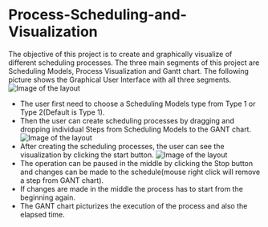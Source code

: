 # Process-Scheduling-and-Visualization
The objective of this project is to create and graphically visualize of different scheduling processes.
The three main segments of this project are Scheduling Models, Process Visualization and Gantt chart. The following picture shows the
Graphical User Interface with all three segments.
![Image of the layout](https://github.com/syeduzzaman/Process-Scheduling-and-Visualization/blob/master/project%20layout.jpg)

* The user first need to choose a Scheduling Models type from Type 1 or Type 2(Default is Type 1).
* Then the user can create scheduling processes by dragging and dropping individual Steps from Scheduling Models to the GANT chart.
![Image of the layout](https://github.com/syeduzzaman/Process-Scheduling-and-Visualization/blob/master/project%20working%20layout.jpg)
* After creating the scheduling processes, the user can see the visualization by clicking the start button.
![Image of the layout](https://github.com/syeduzzaman/Process-Scheduling-and-Visualization/blob/master/project%20working%20layout2.jpg)
* The operation can be paused in the middle by clicking the Stop button and changes can be made to the schedule(mouse right click will remove a step from GANT chart).
* If changes are made in the middle the process has to start from the beginning again.
* The GANT chart picturizes the execution of the process and also the elapsed time.
